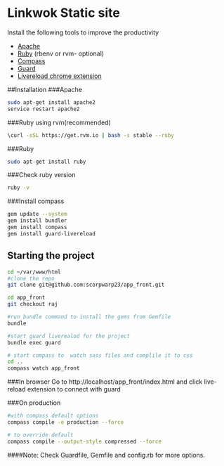 Linkwok Static site
=========

Install the following tools to improve the productivity

  - [Apache](https://help.ubuntu.com/10.04/serverguide/httpd.html)
  - [Ruby](http://rvm.io/rvm/install) (rbenv or rvm- optional)
  - [Compass](http://compass-style.org/)
  - [Guard](https://github.com/guard/guard-livereload)
  - [Livereload chrome extension](https://chrome.google.com/webstore/detail/livereload/jnihajbhpnppcggbcgedagnkighmdlei?hl=en)
  
##Installation
###Apache
```sh
sudo apt-get install apache2
service restart apache2
```
###Ruby using rvm(recommended)

```sh
\curl -sSL https://get.rvm.io | bash -s stable --ruby
```
###Ruby

```sh
sudo apt-get install ruby
```
###Check ruby version

```sh
ruby -v
```
###Install compass
```sh
gem update --system
gem install bundler
gem install compass
gem install guard-livereload
```
## Starting the project
```sh
cd ~/var/www/html
#clone the repo
git clone git@github.com:scorpwarp23/app_front.git

cd app_front
git checkout raj

#run bundle command to install the gems from Gemfile
bundle

#start guard liverealod for the project
bundle exec guard

# start compass to  watch sass files and complile it to css
cd ..
compass watch app_front
```


###In browser
Go to
http://localhost/app_front/index.html
and click live-reload extension to connect with guard

###On production
```sh
#with compass default options
compass compile -e production --force

# to override default
compass compile --output-style compressed --force
```

####Note: 
Check Guardfile, Gemfile and config.rb for more options.


